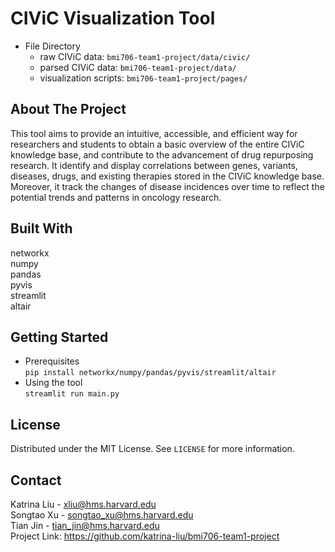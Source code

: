 # CIViC Visualization Tool
* File Directory
    * raw CIViC data: ```bmi706-team1-project/data/civic/```
    * parsed CIViC data: ```bmi706-team1-project/data/```
    * visualization scripts: ```bmi706-team1-project/pages/```

## About The Project
This tool aims to provide an intuitive, accessible, and efficient way for researchers and students to obtain a basic overview of the entire CIViC knowledge base, and contribute to the advancement of drug repurposing research. It identify and display correlations between genes, variants, diseases, drugs, and existing therapies stored in the CIViC knowledge base. Moreover, it track the changes of disease incidences over time to reflect the potential trends and patterns in oncology research.

## Built With
networkx\
numpy\
pandas\
pyvis\
streamlit\
altair

## Getting Started
* Prerequisites\
```pip install networkx/numpy/pandas/pyvis/streamlit/altair```
* Using the tool\
```streamlit run main.py```

## License
Distributed under the MIT License. See ```LICENSE``` for more information.

## Contact
Katrina Liu - xliu@hms.harvard.edu\
Songtao Xu - songtao_xu@hms.harvard.edu\
Tian Jin - tian_jin@hms.harvard.edu\
Project Link: https://github.com/katrina-liu/bmi706-team1-project